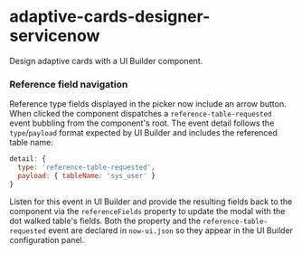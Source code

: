adaptive-cards-designer-servicenow
===================================
Design adaptive cards with a UI Builder component.

### Reference field navigation

Reference type fields displayed in the picker now include an arrow button. When
clicked the component dispatches a `reference-table-requested` event bubbling
from the component's root. The event detail follows the `type`/`payload`
format expected by UI Builder and includes the referenced table name:

```javascript
detail: {
  type: 'reference-table-requested',
  payload: { tableName: 'sys_user' }
}
```

Listen for this event in UI Builder and provide the resulting fields back to the
component via the `referenceFields` property to update the modal with the dot
walked table's fields. Both the property and the `reference-table-requested`
event are declared in `now-ui.json` so they appear in the UI Builder
configuration panel.